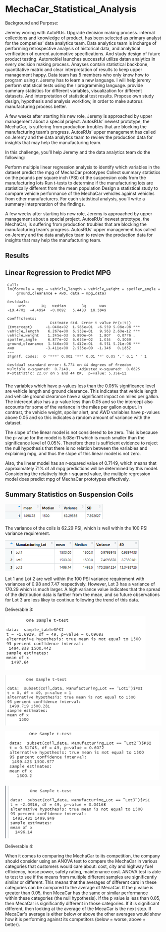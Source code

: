# MechaCar_Statistical_Analysis

Background and Purpose:

 Jeremy woring with AutoRUs. Upgrade decision making process. internal collections and knowledge of product, has been selected as primary analyst for the companies' data analytics team. Data analytics team is incharge of performing retrospective analysis of historical data, and analytical verification of current automotive specifications. And study design of future product testing. Automobiel launches successful utilize datan analytics in every decision making process. Anayses contain statistical backbone, quantitative matric and clear interpretation of results to keep upper management happy. Data team has 5 members who only know how to program using r. Jeremy has to learn a new language. I will help jeremy perform statistical tests using the r programming language. provide summary statistics for different variables, visualization for different datasets. And interpretation of statistical test results. Propose own study design, hypothesis and analysis workflow, in order to make autorus manufacturing process better.

A few weeks after starting his new role, Jeremy is approached by upper management about a special project. AutosRUs’ newest prototype, the MechaCar, is suffering from production troubles that are blocking the manufacturing team’s progress. AutosRUs’ upper management has called on Jeremy and the data analytics team to review the production data for insights that may help the manufacturing team.

In this challenge, you’ll help Jeremy and the data analytics team do the following:

Perform multiple linear regression analysis to identify which variables in the dataset predict the mpg of MechaCar prototypes
Collect summary statistics on the pounds per square inch (PSI) of the suspension coils from the manufacturing lots
Run t-tests to determine if the manufacturing lots are statistically different from the mean population
Design a statistical study to compare vehicle performance of the MechaCar vehicles against vehicles from other manufacturers. For each statistical analysis, you’ll write a summary interpretation of the findings.

A few weeks after starting his new role, Jeremy is approached by upper management about a special project. AutosRUs’ newest prototype, the MechaCar, is suffering from production troubles that are blocking the manufacturing team’s progress. AutosRUs’ upper management has called on Jeremy and the data analytics team to review the production data for insights that may help the manufacturing team.

## Results
## Linear Regression to Predict MPG

 ![](Images/Multiple%20Linear%20Regression.png)

The variables which have p-values less than the 0.05% significance level are vehicle length and ground clearance. This indicates that vehicle length and vehicle ground clearance have a significant impact on miles per gallon. The intercept also has a p-value less than 0.05 and so the intercept also accounts for some of the variance in the miles per gallon output. In contrast, the vehicle weight, spoiler alert, and AWD variables have p-values above 0.05 and so this indicates a random amount of variance with the dataset. 

The slope of the linear model is not considered to be zero. This is because the p-value for the model is 5.08e-11 which is much smaller than the significance level of 0.05%. Therefore there is sufficient evidence to reject the null hypothesis that there is no relation between the variables and explaining mpg, and thus the slope of this linear model is not zero.

Also, the linear model has an r-squared value of 0.7149, which means that approximately 71% of all mpg predictions will be determined by this model. Considering the relatively high r-squared value, the multiple regression model does predict mpg of MechaCar prototypes effectively.

## Summary Statistics on Suspension Coils

![](Images/total%20summary.png)

The variance of the coils is 62.29 PSI, which is well within the 100 PSI variance requirement. 

![](Images/Summary%20by%20lot.png)

Lot 1 and Lot 2 are well within the 100 PSI variance requirement with variances of 0.98 and 7.47 respectively. However, Lot 3 has a variance of 170.29 which is much larger. A high variance value indicates that the spread of the distribution data is farther from the mean, and so future observations for Lot 3 are less likey to continue following the trend of this data. 


Deliverable 3:

![](Images/T-test%20for%20all%20lots.png)

![](Images/lot1.png)

![](Images/lot2.png)

![](Images/lot3.png)

Deliverable 4:

When it comes to comparing the MechaCar to its competition, the company should consider using an ANOVA test to compare the MechaCar in various categories that customers would care about: cost, city and highway fuel efficiency, horse power, safety rating, maintenance cost. ANOVA test is able to test to see if the means from multiple different samples are significantly similar or different. This means that the averages of different cars in these categories can be compared to the average of MecaCar. If the p value is greater than 0.05, then MecaCar has the same or similar performance within these categories (the null hypothesis). If the p value is less than 0.05, then MecaCar is significantly different in those categories. If it is significant different, then looking at the average of the MecaCar is the next step. If MecaCar's average is either below or above the other averages would show how it is performing against its competitors (below = worse, above = better).
